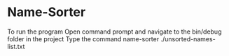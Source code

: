 # Name-Sorter
To run the program
Open command prompt and navigate to the bin/debug folder in the project
Type the command  name-sorter ./unsorted-names-list.txt
